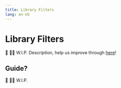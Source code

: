 ```yaml
---
title: Library Filters
lang: en-US
---
```


# Library Filters
:construction: :construction_worker_man: W.I.P. Description, help us improve through [here](https://github.com/tachiyomiorg/website/edit/master/src/help/guides/library-filters.md)!

## Guide?
:construction: :construction_worker_man: W.I.P.
